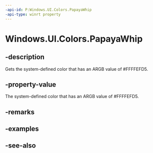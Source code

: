 ```yaml
---
-api-id: P:Windows.UI.Colors.PapayaWhip
-api-type: winrt property
---
```


<!-- Property syntax
public Windows.UI.Color PapayaWhip { get; }
-->

# Windows.UI.Colors.PapayaWhip

## -description

Gets the system-defined color that has an ARGB value of #FFFFEFD5.



## -property-value

The system-defined color that has an ARGB value of #FFFFEFD5.

## -remarks

## -examples

## -see-also

